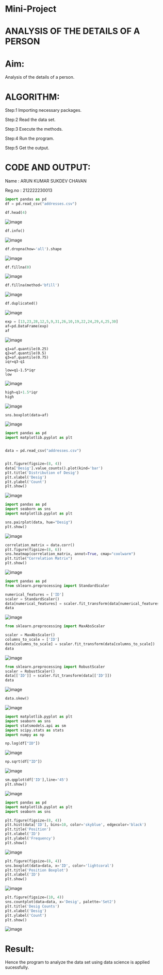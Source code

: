 # Mini-Project
# ANALYSIS OF THE DETAILS OF A PERSON
# Aim:
 Analysis of the details of a person.
 
# ALGORITHM:
Step:1  Importing necessary packages.

Step:2  Read the data set.

Step:3  Execute the methods.

Step:4  Run the program.

Step:5  Get the output.

# CODE AND OUTPUT:
Name : ARUN KUMAR SUKDEV CHAVAN

Reg.no : 212222230013
```python
import pandas as pd
df = pd.read_csv("addresses.csv")

df.head(4)
```
![image](https://github.com/arunkumarsukdevchavan/Mini-Project/assets/118343978/abafe400-162e-41c1-a9aa-6c8bf73c7ea0)

```python
df.info()
```
![image](https://github.com/arunkumarsukdevchavan/Mini-Project/assets/118343978/f60842f0-b12a-40f7-9159-2d65c83fd91f)


```python
df.dropna(how='all').shape
```
![image](https://github.com/arunkumarsukdevchavan/Mini-Project/assets/118343978/cdcc51b5-14ad-40f5-bc4a-69f6bb96663b)

```python
df.fillna(0)
```
![image](https://github.com/arunkumarsukdevchavan/Mini-Project/assets/118343978/d96f95af-1842-4773-8564-8d7cf3df3c73)


```python
df.fillna(method='bfill')
```
![image](https://github.com/arunkumarsukdevchavan/Mini-Project/assets/118343978/9ce7c68c-a10a-42bc-a487-e1a97e410e76)


```python
df.duplicated()
```
![image](https://github.com/arunkumarsukdevchavan/Mini-Project/assets/118343978/3f5c39e8-7414-4ab8-8caf-e64479ef2283)


```python
exp = [13,23,28,12,5,9,31,26,10,19,22,24,29,4,25,30]
af=pd.DataFrame(exp)
af
```
![image](https://github.com/arunkumarsukdevchavan/Mini-Project/assets/118343978/3e860a65-cd01-4c88-b07e-16efd148078b)


```pyhton
q1=af.quantile(0.25)
q2=af.quantile(0.5)
q3=af.quantile(0.75)
iqr=q3-q1

low=q1-1.5*iqr
low
```
![image](https://github.com/arunkumarsukdevchavan/Mini-Project/assets/118343978/aa1aeef6-ec2e-4f09-ae30-da2ca241ef79)

```python
high=q1+1.5*iqr
high
```
![image](https://github.com/arunkumarsukdevchavan/Mini-Project/assets/118343978/263dc6a4-edd3-4021-a27b-2d9d5a7a7a77)


```python
sns.boxplot(data=af)
```
![image](https://github.com/arunkumarsukdevchavan/Mini-Project/assets/118343978/f4578606-5d9c-4e4f-a4c1-aa9536d0f0fa)


```python
import pandas as pd
import matplotlib.pyplot as plt


data = pd.read_csv("addresses.csv")


plt.figure(figsize=(8, 4))
data['Desig'].value_counts().plot(kind='bar')
plt.title('Distribution of Desig')
plt.xlabel('Desig')
plt.ylabel('Count')
plt.show()
```
![image](https://github.com/arunkumarsukdevchavan/Mini-Project/assets/118343978/1dfe55bc-648b-4af4-a21a-bf85ce425ab3)


```python
import pandas as pd
import seaborn as sns
import matplotlib.pyplot as plt

sns.pairplot(data, hue="Desig")
plt.show()
```
![image](https://github.com/arunkumarsukdevchavan/Mini-Project/assets/118343978/62508099-0339-4228-9ce2-586a62e66012)


```python
correlation_matrix = data.corr()
plt.figure(figsize=(8, 6))
sns.heatmap(correlation_matrix, annot=True, cmap="coolwarm")
plt.title("Correlation Matrix")
plt.show()
```
![image](https://github.com/arunkumarsukdevchavan/Mini-Project/assets/118343978/f4d33d15-c94d-4d62-845f-b558989a0f65)


```python
import pandas as pd
from sklearn.preprocessing import StandardScaler

numerical_features = ['ID']
scaler = StandardScaler()
data[numerical_features] = scaler.fit_transform(data[numerical_features])
data
```
![image](https://github.com/arunkumarsukdevchavan/Mini-Project/assets/118343978/b68bc293-0db6-4550-895c-42287e81cc21)


```python
from sklearn.preprocessing import MaxAbsScaler

scaler = MaxAbsScaler()
columns_to_scale = ['ID']
data[columns_to_scale] = scaler.fit_transform(data[columns_to_scale])
data
```
![image](https://github.com/arunkumarsukdevchavan/Mini-Project/assets/118343978/8a467c0c-f09a-4e3a-ae2c-8ea0a1454372)


```python
from sklearn.preprocessing import RobustScaler
scaler = RobustScaler()
data[['ID']] = scaler.fit_transform(data[['ID']])
data
```
![image](https://github.com/arunkumarsukdevchavan/Mini-Project/assets/118343978/499dbe08-06eb-4dd9-98f1-4b83e867ef8d)


```python
data.skew()
```
![image](https://github.com/arunkumarsukdevchavan/Mini-Project/assets/118343978/2d58891f-811d-4ef7-afc2-c8fb0dbd390f)


```python
import matplotlib.pyplot as plt
import seaborn as sns
import statsmodels.api as sm
import scipy.stats as stats
import numpy as np

np.log(df["ID"])
```
![image](https://github.com/arunkumarsukdevchavan/Mini-Project/assets/118343978/35d34428-d967-4714-a1fa-d9ec1648cc34)


```python
np.sqrt(df["ID"])
```
![image](https://github.com/arunkumarsukdevchavan/Mini-Project/assets/118343978/da54ca4d-1063-42d2-ba8a-f08dfaa9a140)


```python
sm.qqplot(df['ID'],line='45')
plt.show()
```
![image](https://github.com/arunkumarsukdevchavan/Mini-Project/assets/118343978/af7de6ba-8e5e-409a-8f0c-2a5b0620d379)


```python
import pandas as pd
import matplotlib.pyplot as plt
import seaborn as sns

plt.figure(figsize=(8, 4))
plt.hist(data['ID'], bins=10, color='skyblue', edgecolor='black')
plt.title('Position')
plt.xlabel('ID')
plt.ylabel('Frequency')
plt.show()
```
![image](https://github.com/arunkumarsukdevchavan/Mini-Project/assets/118343978/6c9de798-fe91-47f1-b7a9-0c82832a7053)


```python
plt.figure(figsize=(8, 4))
sns.boxplot(data=data, x='ID', color='lightcoral')
plt.title('Position Boxplot')
plt.xlabel('ID')
plt.show()
```
![image](https://github.com/arunkumarsukdevchavan/Mini-Project/assets/118343978/5e775b59-db14-429a-85f7-c94dc5ec630d)


```python
plt.figure(figsize=(10, 4))
sns.countplot(data=data, x='Desig', palette='Set2')
plt.title('Desig Counts')
plt.xlabel('Desig')
plt.ylabel('Count')
plt.show()
```
![image](https://github.com/arunkumarsukdevchavan/Mini-Project/assets/118343978/cde5d5f3-3cbb-4adf-ba3d-285b2ed8f02f)




# Result:
Hence the program to analyze the data set using data science is applied sucessfully.

